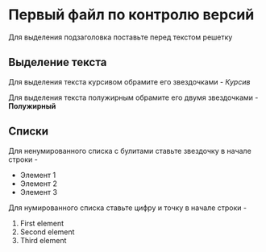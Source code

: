 # Первый файл по контролю версий

Для выделения подзаголовка поставьте перед текстом решетку
## Выделение текста


Для выделения текста курсивом обрамите его звездочками - 
*Курсив*

Для выделения текста полужирным обрамите его двумя звездочками - **Полужирный**

## Списки


Для ненумированного списка с булитами ставьте звездочку в начале строки - 
* Элемент 1
* Элемент 2
* Элемент 3

Для нумированного списка ставьте цифру и точку в начале строки - 
1. First element
2. Second element
3. Third element

